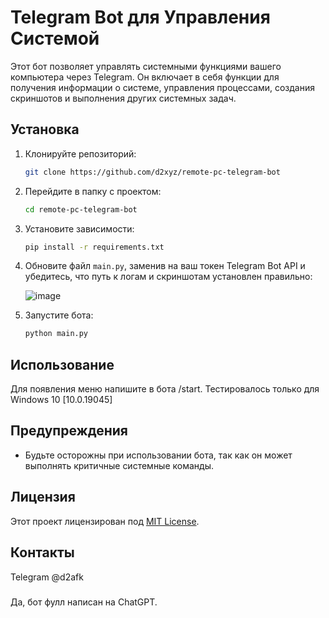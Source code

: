 # Telegram Bot для Управления Системой

Этот бот позволяет управлять системными функциями вашего компьютера через Telegram. Он включает в себя функции для получения информации о системе, управления процессами, создания скриншотов и выполнения других системных задач.

## Установка

1. Клонируйте репозиторий:

    ```bash
    git clone https://github.com/d2xyz/remote-pc-telegram-bot
    ```

2. Перейдите в папку с проектом:

    ```bash
    cd remote-pc-telegram-bot
    ```

3. Установите зависимости:

    ```bash
    pip install -r requirements.txt
    ```

4. Обновите файл `main.py`, заменив на ваш токен Telegram Bot API и убедитесь, что путь к логам и скриншотам установлен правильно:

    ![image](https://github.com/user-attachments/assets/b3014ad8-c6b7-4ebc-aced-e1bbf9f00ab8)


5. Запустите бота:

    ```bash
    python main.py
    ```

## Использование

Для появления меню напишите в бота /start. Тестировалось только для Windows 10 [10.0.19045]

## Предупреждения

- Будьте осторожны при использовании бота, так как он может выполнять критичные системные команды.

## Лицензия

Этот проект лицензирован под [MIT License](LICENSE).

## Контакты

Telegram @d2afk

#####

Да, бот фулл написан на ChatGPT.

